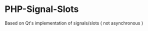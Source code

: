 PHP-Signal-Slots
================

Based on Qt's implementation of signals/slots ( not asynchronous )
